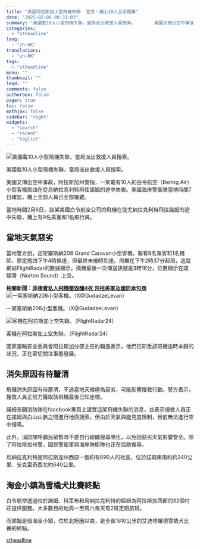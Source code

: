 ```yaml
---
title: "美國阿拉斯加小型飛機失聯  官方：機上10人全部罹難"
date: "2025-02-08 09:31:03"
summary: "美國載10人小型飛機失聯，當局派出救援人員搜索。       美國又傳出空中事故，阿拉斯加州..."
categories:
  - "stheadline"
lang:
  - "zh-HK"
translations:
  - "zh-HK"
tags:
  - "stheadline"
menu: ""
thumbnail: ""
lead: ""
comments: false
authorbox: false
pager: true
toc: false
mathjax: false
sidebar: "right"
widgets:
  - "search"
  - "recent"
  - "taglist"
---
```


![美國載10人小型飛機失聯，當局派出救援人員搜索。](https://image.stheadline.com/f/680p0/0x0/100/none/b5a266fd372f36f0229bdd26a63dd7ad/stheadline/inewsmedia/20250207/_2025020714433113033.jpg)

美國載10人小型飛機失聯，當局派出救援人員搜索。




美國又傳出空中事故，阿拉斯加州警指，一架載有10人的白令航空（Bering Air）小型客機周四在從烏納拉克利特飛往諾姆的途中失聯。美國海岸警衛隊當地時間7日確認，機上全部人員已全部罹難。  

  

當地時間2月6日，該架美國白令航空公司的飛機在從尤納拉克利特飛往諾姆的途中失聯，機上有9名乘客和1名飛行員。

當地天氣惡劣
------

當地警方說，這架塞斯納208 Grand Caravan小型客機，載有9名乘客和1名機師，原定周四下午4時抵達，但最終未按時到達。飛機在下午2時37分起飛，追蹤網站FlightRadar的數據顯示，飛機最後一次傳送訊號是3時16分，位置顯示在諾頓灣（Norton Sound）上空。

**相關新聞：[菲律賓私人飛機墜毀釀4死 包括美軍及國防承包商](https://www.stheadline.com/realtime-world/3426293/%E8%8F%B2%E5%BE%8B%E8%B3%93%E7%A7%81%E4%BA%BA%E9%A3%9B%E6%A9%9F%E5%A2%9C%E6%AF%80%E9%87%804%E6%AD%BB-%E5%8C%85%E6%8B%AC%E7%BE%8E%E8%BB%8D%E5%8F%8A%E5%9C%8B%E9%98%B2%E6%89%BF%E5%8C%85%E5%95%86)**
 ![一架塞斯納208小型客機。（X@GudadzeLevan）](https://image.hkhl.hk/f/1024p0/0x0/100/none/e5b3f07dcf88d8c77d02135afc9db2c6/2025-02/07022025_051_X.jpg)


一架塞斯納208小型客機。（X@GudadzeLevan）



 ![客機在阿拉斯加上空失聯。（FlightRadar24）](https://image.hkhl.hk/f/1024p0/0x0/100/none/321d2d448ff04eda970597b2fbf4b778/2025-02/07022025_049_X.png)


客機在阿拉斯加上空失聯。（FlightRadar24）




國家運輸安全委員會阿拉斯加分部主任約翰遜表示，他們已知悉該班機逾時未歸的狀況，正在密切關注事態發展。

消失原因有待釐清
--------

飛機消失原因有待釐清，不過當地天候極為惡劣，可能影響搜救行動。警方表示，搜救人員正努力獲取該飛機最後已知座標。

諾姆志願消防隊在facebook專頁上證實這架飛機失聯的消息，並表示搜救人員正在諾姆與白山山脈之間進行地面搜索，但由於天氣與能見度限制，目前無法進行空中搜尋。

此外，消防隊呼籲民眾暫時不要自行組織搜尋隊伍，以免因惡劣天氣影響安全。除了阿拉斯加州警，國民警衛軍與海岸防衛隊也正在協助搜尋。

烏納拉克利特是阿拉斯加州西部一個約有690人的社區，位於諾姆東南約約240公里、安克雷奇西北約640公里。

淘金小鎮為雪橇犬比賽終點
------------

白令航空透過位於諾姆、科策布和烏納拉克利特的樞紐為阿拉斯加西部的32個村莊提供服務。大多數目的地周一至周六每天有2班定期航班。

而諾姆是個淘金小鎮，位於北極圈以南，是全長1610公里的艾迪塔羅德雪橇犬比賽的終點。

[stheadline](https://std.stheadline.com/realtime/article/2051377/即時-國際-美國阿拉斯加小型飛機失聯-官方-機上10人全部罹難)
